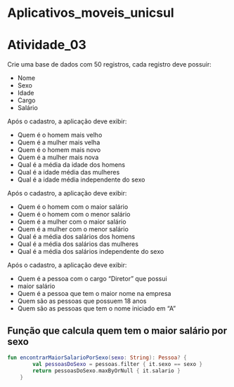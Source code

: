 # Aplicativos_moveis_unicsul

<h1>Atividade_03</h1>

<p>
Crie uma base de dados com 50 registros, cada registro deve possuir:

* Nome 
* Sexo
* Idade
* Cargo
* Salário

Após o cadastro, a aplicação deve exibir:
* Quem é o homem mais velho
* Quem é a mulher mais velha
* Quem é o homem mais novo
* Quem é a mulher mais nova
* Qual é a média da idade dos homens
* Qual é a idade média das mulheres
* Qual é a idade média independente do sexo

Após o cadastro, a aplicação deve exibir:
* Quem é o homem com o maior salário
* Quem é o homem com o menor salário
* Quem é a mulher com o maior salário
* Quem é a mulher com o menor salário
* Qual é a média dos salários dos homens
* Qual é a média dos salários das mulheres
* Qual é a média dos salários independente do sexo

Após o cadastro, a aplicação deve exibir:
* Quem é a pessoa com o cargo “Diretor” que possui
* maior salário
* Quem é a pessoa que tem o maior nome na empresa
* Quem são as pessoas que possuem 18 anos
* Quem são as pessoas que tem o nome iniciado em “A”

## Função que calcula quem tem o maior salário por sexo

```kotlin
fun encontrarMaiorSalarioPorSexo(sexo: String): Pessoa? {
        val pessoasDoSexo = pessoas.filter { it.sexo == sexo }
        return pessoasDoSexo.maxByOrNull { it.salario }
    }
```
</p>
